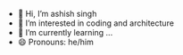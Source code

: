 - 👋 Hi, I’m ashish singh
- 👀 I’m interested in coding and architecture
- 🌱 I’m currently learning ...
- 😄 Pronouns: he/him

<!---
ashishsinghnr/ashishsinghnr is a ✨ special ✨ repository because its `README.md` (this file) appears on your GitHub profile.
You can click the Preview link to take a look at your changes.
--->
